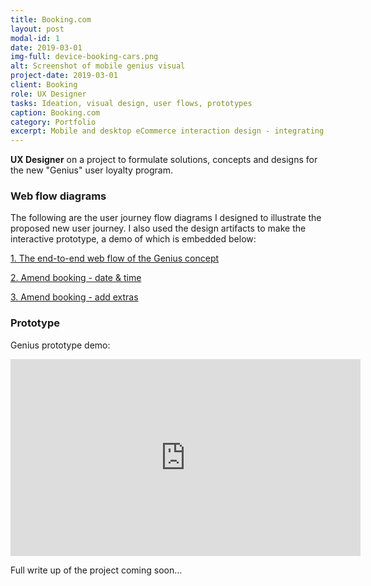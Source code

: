 ```yaml
---
title: Booking.com
layout: post
modal-id: 1
date: 2019-03-01
img-full: device-booking-cars.png
alt: Screenshot of mobile genius visual
project-date: 2019-03-01
client: Booking
role: UX Designer
tasks: Ideation, visual design, user flows, prototypes
caption: Booking.com
category: Portfolio
excerpt: Mobile and desktop eCommerce interaction design - integrating new 'genius' loyalty program for Booking.com Transport division.
---
```


<strong>UX Designer</strong> on a project to formulate solutions, concepts and designs for the new "Genius" user loyalty program.  

### Web flow diagrams

The following are the user journey flow diagrams I designed to illustrate the proposed new user journey.  I also used the design artifacts to make the interactive prototype, a demo of which is embedded below: 

<p><a href="/img/portfolio/Genius_WebFlow.pdf">1. The end-to-end web flow of the Genius concept</a></p>

<p><a href="img/portfolio/AmendBooking_Changedatetime_Flow.pdf">2. Amend booking - date & time</a></p>

<p><a href="/img/portfolio/AmendBooking_Extras_Flow.pdf">3. Amend booking - add extras </a></p>

### Prototype

Genius prototype demo:

<iframe width="560" height="315" src="https://www.youtube.com/embed/EDh9_Y3vKhI" frameborder="0" allow="accelerometer; autoplay; encrypted-media; gyroscope; picture-in-picture" allowfullscreen></iframe>


Full write up of the project coming soon...














